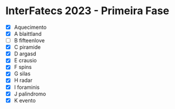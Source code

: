 # InterFatecs 2023 - Primeira Fase
- [x] Aquecimento
- [X] A blaittland
- [ ] B fifteenlove
- [x] C piramide
- [x] D argasd
- [x] E crausio
- [x] F spins
- [x] G silas
- [x] H radar
- [x] I foraminis
- [x] J palindromo
- [x] K evento
